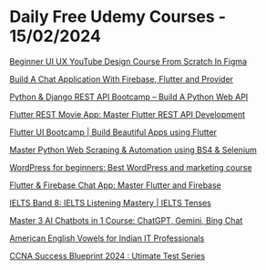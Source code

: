 # Daily Free Udemy Courses - 15/02/2024

[Beginner UI UX YouTube Design Course From Scratch In Figma](https://www.udemy.com/course/beginner-ui-ux-youtube-design-course-from-scratch-in-figma/?couponCode=8726CEC7ED5D289E19C7)
[Build A Chat Application With Firebase, Flutter and Provider](https://www.udemy.com/course/build-a-chat-application-with-firebase-and-flutter/?couponCode=67D9ECAEF2653B7BC90F)
[Python & Django REST API Bootcamp – Build A Python Web API](https://www.udemy.com/course/the-complete-python-django-rest-api-development-bootcamp/?couponCode=BF50AD1E0B534DC94E90)
[Flutter REST Movie App: Master Flutter REST API Development](https://www.udemy.com/course/flutter-rest-api-development-course-build-a-movie-app/?couponCode=B0B113B5962A0045809D)
[Flutter UI Bootcamp | Build Beautiful Apps using Flutter](https://www.udemy.com/course/the-complete-flutter-ui-course-build-amazing-mobile-ui/?couponCode=E96E1D6A7078DC742FD8)
[Master Python Web Scraping & Automation using BS4 & Selenium](https://www.udemy.com/course/master-python-web-scraping-automation-using-bs4-selenium/?couponCode=7058B7DF108ED7210CA2)
[WordPress for beginners: Best WordPress and marketing course](https://www.udemy.com/course/wordpress-for-beginners-best-wordpress-and-marketing-course/?couponCode=3724112C0963F08B860B)
[Flutter & Firebase Chat App: Master Flutter and Firebase](https://www.udemy.com/course/flutter-20-firebase-build-a-chat-app-for-ios-android/?couponCode=51C9D0595BE38C2DBE7F)
[IELTS Band 8: IELTS Listening Mastery | IELTS Tenses](https://www.udemy.com/course/ielts-mastery/?couponCode=BA7719E61E956081ACC2)
[Master 3 AI Chatbots in 1 Course: ChatGPT, Gemini, Bing Chat](https://www.udemy.com/course/learn-ai-chatbots-chatgpt-google-bard-bing-chat-edge-image-creator/?couponCode=FEBRUARY14)
[American English Vowels for Indian IT Professionals](https://www.udemy.com/course/american-english-vowels-for-indian-it-professionals/?couponCode=FREEINFEB)
[CCNA Success Blueprint 2024 : Utimate Test Series](https://www.udemy.com/course/ccna-test-series/?couponCode=TODAY_ONLY)
